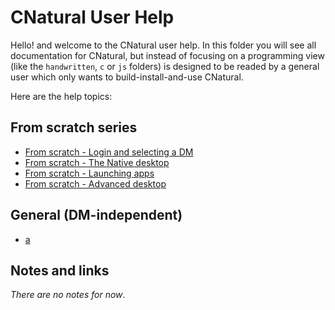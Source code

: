 # CNatural User Help #

Hello! and welcome to the CNatural user help. In this folder you will see all
documentation for CNatural, but instead of focusing on a programming view
(like the `handwritten`, `c` or `js` folders) is designed to be readed by a
general user which only wants to build-install-and-use CNatural.

Here are the help topics:

## From scratch series ##

* [From scratch - Login and selecting a DM][lnk1]
* [From scratch - The Native desktop][lnk2]
* [From scratch - Launching apps][lnk3]
* [From scratch - Advanced desktop][lnk4]

## General (DM-independent) ##

* [a][lnk5]

## Notes and links ##

*There are no notes for now*.

[lnk1]: from-scratch/login-and-selecting-a-dm.md
[lnk2]: from-scratch/the-native-desktop.md
[lnk3]: from-scratch/launching-apps.md
[lnk4]: from-scratch/advanced-desktop.md
[lnk5]: none

